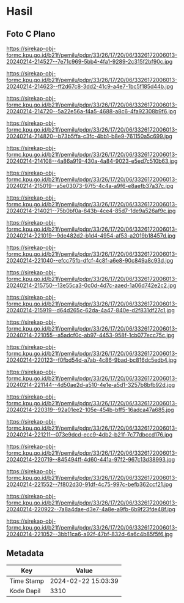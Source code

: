 # Hasil

## Foto C Plano

https://sirekap-obj-formc.kpu.go.id/b21f/pemilu/pdpr/33/26/17/20/06/3326172006013-20240214-214527--7e71c969-5bb4-4fa1-9289-2c315f2bf90c.jpg

https://sirekap-obj-formc.kpu.go.id/b21f/pemilu/pdpr/33/26/17/20/06/3326172006013-20240214-214623--ff2d67c8-3dd2-41c9-a4e7-1bc5f185d44b.jpg

https://sirekap-obj-formc.kpu.go.id/b21f/pemilu/pdpr/33/26/17/20/06/3326172006013-20240214-214720--5a22e56a-f4a5-4688-a8c6-4fa92308b9f6.jpg

https://sirekap-obj-formc.kpu.go.id/b21f/pemilu/pdpr/33/26/17/20/06/3326172006013-20240214-214820--b73b5ffa-c3fc-4bb1-b8e9-761150a5c699.jpg

https://sirekap-obj-formc.kpu.go.id/b21f/pemilu/pdpr/33/26/17/20/06/3326172006013-20240214-214108--4a86a919-430a-4a84-9023-e5ed7c510b63.jpg

https://sirekap-obj-formc.kpu.go.id/b21f/pemilu/pdpr/33/26/17/20/06/3326172006013-20240214-215019--a5e03073-97f5-4c4a-a9f6-e8aefb37a37c.jpg

https://sirekap-obj-formc.kpu.go.id/b21f/pemilu/pdpr/33/26/17/20/06/3326172006013-20240214-214021--75b0bf0a-643b-4ce4-85d7-1de9a526af9c.jpg

https://sirekap-obj-formc.kpu.go.id/b21f/pemilu/pdpr/33/26/17/20/06/3326172006013-20240214-221019--9de482d2-b1d4-4954-af53-a2019b18457d.jpg

https://sirekap-obj-formc.kpu.go.id/b21f/pemilu/pdpr/33/26/17/20/06/3326172006013-20240214-221040--efcc75fb-dfcf-4c8f-a6e8-90c849a8c93d.jpg

https://sirekap-obj-formc.kpu.go.id/b21f/pemilu/pdpr/33/26/17/20/06/3326172006013-20240214-215750--13e55ca3-0c0d-4d7c-aaed-1a06d742e2c2.jpg

https://sirekap-obj-formc.kpu.go.id/b21f/pemilu/pdpr/33/26/17/20/06/3326172006013-20240214-215919--d64d265c-62da-4a47-840e-d2f831df27c1.jpg

https://sirekap-obj-formc.kpu.go.id/b21f/pemilu/pdpr/33/26/17/20/06/3326172006013-20240214-221055--a5adcf0c-ab97-4453-958f-1cb077ecc75c.jpg

https://sirekap-obj-formc.kpu.go.id/b21f/pemilu/pdpr/33/26/17/20/06/3326172006013-20240214-220123--f0fbd54d-a7ab-4c86-9bad-bc816dc5edb4.jpg

https://sirekap-obj-formc.kpu.go.id/b21f/pemilu/pdpr/33/26/17/20/06/3326172006013-20240214-221144--4d50ae2d-a510-4e1e-a5d1-3257b8bfb92d.jpg

https://sirekap-obj-formc.kpu.go.id/b21f/pemilu/pdpr/33/26/17/20/06/3326172006013-20240214-220319--92a01ee2-105e-454b-bff5-16adca47a685.jpg

https://sirekap-obj-formc.kpu.go.id/b21f/pemilu/pdpr/33/26/17/20/06/3326172006013-20240214-221211--073e9dcd-ecc9-4db2-b21f-7c77dbccd176.jpg

https://sirekap-obj-formc.kpu.go.id/b21f/pemilu/pdpr/33/26/17/20/06/3326172006013-20240214-220719--845494ff-4d60-441a-97f2-967c13d38993.jpg

https://sirekap-obj-formc.kpu.go.id/b21f/pemilu/pdpr/33/26/17/20/06/3326172006013-20240214-221552--7f802d30-91df-4c75-997c-befb362ccf21.jpg

https://sirekap-obj-formc.kpu.go.id/b21f/pemilu/pdpr/33/26/17/20/06/3326172006013-20240214-220922--7a8a4dae-d3e7-4a8e-a9fb-6b9f23fde48f.jpg

https://sirekap-obj-formc.kpu.go.id/b21f/pemilu/pdpr/33/26/17/20/06/3326172006013-20240214-221052--3bb11ca6-a92f-47bf-832d-6a6c4b85f5f6.jpg


## Metadata

| Key        | Value               |
| ---------- | ------------------- |
| Time Stamp | 2024-02-22 15:03:39 |
| Kode Dapil | 3310                |



